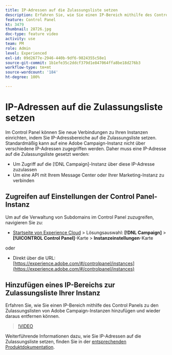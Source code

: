 ```yaml
---
title: IP-Adressen auf die Zulassungsliste setzen
description: Erfahren Sie, wie Sie einen IP-Bereich mithilfe des Control Panels zu den Zulassungslisten von Adobe Campaign-Instanzen hinzufügen und wieder daraus entfernen können.
feature: Control Panel
kt: 3479
thumbnail: 28726.jpg
doc-type: feature video
activity: use
team: PM
role: Admin
level: Experienced
exl-id: 09d2677e-2946-440b-9df6-9824355c58e1
source-git-commit: 1b1efe35c2ddcf379d1e847064ffa8be18d276b3
workflow-type: tm+mt
source-wordcount: '184'
ht-degree: 100%

---
```


# IP-Adressen auf die Zulassungsliste setzen

Im Control Panel können Sie neue Verbindungen zu Ihren Instanzen einrichten, indem Sie IP-Adressbereiche auf die Zulassungsliste setzen. Standardmäßig kann auf eine Adobe Campaign-Instanz nicht über verschiedene IP-Adressen zugegriffen werden. Daher muss eine IP-Adresse auf die Zulassungsliste gesetzt werden:

* Um Zugriff auf die [!DNL Campaign]-Instanz über diese IP-Adresse zuzulassen
* Um eine API mit Ihrem Message Center oder Ihrer Marketing-Instanz zu verbinden

## Zugreifen auf Einstellungen der Control Panel-Instanz

Um auf die Verwaltung von Subdomains im Control Panel zuzugreifen, navigieren Sie zu:

* [Startseite von Experience Cloud](https://experience.adobe.com/#/home) > Lösungsauswahl: **[!DNL Campaign]** > **[!UICONTROL Control Panel]**-Karte > **Instanzeinstellungen**-Karte

oder
* Direkt über die URL: [https://experience.adobe.com/#/controlpanel/instances](https://experience.adobe.com/#/controlpanel/instances)

## Hinzufügen eines IP-Bereichs zur Zulassungsliste Ihrer Instanz

Erfahren Sie, wie Sie einen IP-Bereich mithilfe des Control Panels zu den Zulassungslisten von Adobe Campaign-Instanzen hinzufügen und wieder daraus entfernen können.

>[!VIDEO](https://video.tv.adobe.com/v/28726?quality=12&learn=0n)

Weiterführende Informationen dazu, wie Sie IP-Adressen auf die Zulassungsliste setzen, finden Sie in der [entsprechenden Produktdokumentation](https://experienceleague.adobe.com/docs/control-panel/using/sftp-management/ip-range-allow-listing.html?lang=de).
